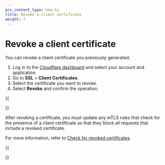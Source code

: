 ```yaml
---
pcx_content_type: how-to
title: Revoke a client certificate
weight: 7
---
```


# Revoke a client certificate

You can revoke a client certificate you previously generated.

1.  Log in to the [Cloudflare dashboard](https://dash.cloudflare.com) and select your account and application.
2.  Go to **SSL** > **Client Certificates**.
3.  Select the certificate you want to revoke.
4.  Select **Revoke** and confirm the operation.

{{<Aside type="warning" header="Important">}}

After revoking a certificate, you must update any mTLS rules that check for the presence of a client certificate so that they block all requests that include a revoked certificate.

For more information, refer to [Check for revoked certificates](/api-shield/security/mtls/configure/#check-for-revoked-certificates).

{{</Aside>}}
